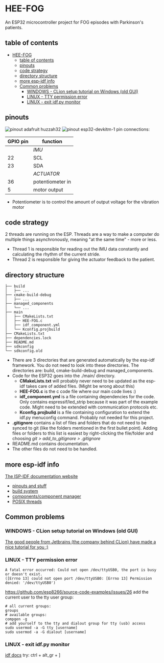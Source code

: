 # HEE-FOG

An ESP32 microcontroller project for FOG episodes with Parkinson's patients.

## table of contents

<!-- TOC -->

* [HEE-FOG](#hee-fog)
    * [table of contents](#table-of-contents)
    * [pinouts](#pinouts)
    * [code strategy](#code-strategy)
    * [directory structure](#directory-structure)
    * [more esp-idf info](#more-esp-idf-info)
    * [Common problems](#common-problems)
        * [WINDOWS - CLion setup tutorial on Windows (old GUI)](#windows---clion-setup-tutorial-on-windows-old-gui)
        * [LINUX - TTY permission error](#linux---tty-permission-error)
        * [LINUX - exit idf.py monitor](#linux---exit-idfpy-monitor)

<!-- TOC -->

## pinouts

![pinout adafruit huzzah32](https://cdn-learn.adafruit.com/assets/assets/000/111/179/original/wireless_Adafruit_HUZZAH32_ESP32_Feather_Pinout.png?1651089809)
![pinout esp32-devkitm-1](https://docs.espressif.com/projects/esp-idf/en/latest/esp32/_images/ESP32_DevKitM-1_pinlayout.png)
pin connections:

| GPIO pin | function         |
|----------|------------------|
|          | *IMU*            |
| 22       | SCL              |
| 23       | SDA              |
|          | *ACTUATOR*       |
| 36       | potentiometer in |
| 5        | motor output     |

- Potentiometer is to control the amount of output voltage for the vibration motor

## code strategy

2 threads are running on the ESP. Threads are a way to make a computer do multiple things asynchronously, meaning "at
the same time" - more or less.

- Thread 1 is responsible for reading out the IMU data constantly and calculating the rhythm of the current stride.
- Thread 2 is responsible for giving the actuator feedback to the patient.

## directory structure

```shell
├── build
│   ├── ...
├── cmake-build-debug
│   ├── ...
├── managed_components
│   └── ...
├── main
│   ├── CMakeLists.txt
│   ├── HEE-FOG.c
│   ├── idf_component.yml
│   └── Kconfig.projbuild
├── CMakeLists.txt
├── dependencies.lock
├── README.md
├── sdkconfig
└── sdkconfig.old
```

- There are 3 directories that are generated automatically by the esp-idf framework. You do not need to look into these
  directories. The directories are: build, cmake-build-debug and managed_components.
- Code for the ESP32 goes into the ./main/ directory.
    - **CMakeLists.txt** will probably never need to be updated as the esp-idf takes care of added files. (Might be
      wrong
      about this)
    - **HEE-FOG.c** is the c code file where our main code lives :)
    - **idf_component.yml** is a file containing dependencies for the code. Only contains espressif/led_strip because it
      was
      part of the example code. Might need to be extended with communication protocols etc.
    - **Kconfig.projbuild** is a file containing configuration to extend the idf.py menuconfig command. Probably not
      needed for this project.
- **.gitignore** contains a list of files and folders that do not need to be synced to git (like the folders mentioned
  in the first bullet point). Adding files or folders to this list is easiest by right-clicking the file/folder and
  choosing _git > add_to_gitignore > .gitignore_
- README.md contains documentation.
- The other files do not need to be handled.

## more esp-idf info

[The ISP-IDF documentation website](https://docs.espressif.com/projects/esp-idf/en/latest/esp32/)

- [pinouts and stuff](https://learn.adafruit.com/adafruit-huzzah32-esp32-feather/pinouts)
- [build system](https://docs.espressif.com/projects/esp-idf/en/latest/esp32/api-guides/build-system.html)
- [components/component manager](https://docs.espressif.com/projects/esp-idf/en/latest/esp32/api-guides/tools/idf-component-manager.html)
- [POSIX threads](https://docs.espressif.com/projects/esp-idf/en/latest/esp32/api-reference/system/pthread.html)

## Common problems

### WINDOWS - CLion setup tutorial on Windows (old GUI)

[The good people from Jetbrains (the company behind CLion) have made a nice tutorial for you :)](https://www.youtube.com/watch?v=M6fa7tzZdLw&t=482s)

### LINUX - TTY permission error

```shell
A fatal error occurred: Could not open /dev/ttyUSB0, the port is busy or doesn't exist.
([Errno 13] could not open port /dev/ttyUSB0: [Errno 13] Permission denied: '/dev/ttyUSB0')
```

https://github.com/esp8266/source-code-examples/issues/26
add the current user to the tty user group:

```shell
# all current groups:
groups
# available groups:
compgen -g
# add yourself to the tty and dialout group for tty (usb) access
sudo usermod -a -G tty [username] 
sudo usermod -a -G dialout [username]
```

### LINUX - exit idf.py monitor

[idf docs](https://docs.espressif.com/projects/esp-idf/en/latest/esp32/api-guides/tools/idf-monitor.html)
try:
ctrl + alt_gr + ]

